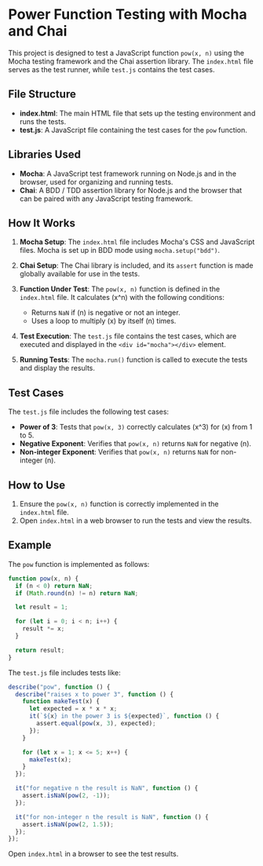 # Power Function Testing with Mocha and Chai

This project is designed to test a JavaScript function `pow(x, n)` using the Mocha testing framework and the Chai assertion library. The `index.html` file serves as the test runner, while `test.js` contains the test cases.

## File Structure

- **index.html**: The main HTML file that sets up the testing environment and runs the tests.
- **test.js**: A JavaScript file containing the test cases for the `pow` function.

## Libraries Used

- **Mocha**: A JavaScript test framework running on Node.js and in the browser, used for organizing and running tests.
- **Chai**: A BDD / TDD assertion library for Node.js and the browser that can be paired with any JavaScript testing framework.

## How It Works

1. **Mocha Setup**: The `index.html` file includes Mocha's CSS and JavaScript files. Mocha is set up in BDD mode using `mocha.setup("bdd")`.

2. **Chai Setup**: The Chai library is included, and its `assert` function is made globally available for use in the tests.

3. **Function Under Test**: The `pow(x, n)` function is defined in the `index.html` file. It calculates \(x^n\) with the following conditions:

   - Returns `NaN` if \(n\) is negative or not an integer.
   - Uses a loop to multiply \(x\) by itself \(n\) times.

4. **Test Execution**: The `test.js` file contains the test cases, which are executed and displayed in the `<div id="mocha"></div>` element.

5. **Running Tests**: The `mocha.run()` function is called to execute the tests and display the results.

## Test Cases

The `test.js` file includes the following test cases:

- **Power of 3**: Tests that `pow(x, 3)` correctly calculates \(x^3\) for \(x\) from 1 to 5.
- **Negative Exponent**: Verifies that `pow(x, n)` returns `NaN` for negative \(n\).
- **Non-integer Exponent**: Verifies that `pow(x, n)` returns `NaN` for non-integer \(n\).

## How to Use

1. Ensure the `pow(x, n)` function is correctly implemented in the `index.html` file.
2. Open `index.html` in a web browser to run the tests and view the results.

## Example

The `pow` function is implemented as follows:

```javascript
function pow(x, n) {
  if (n < 0) return NaN;
  if (Math.round(n) != n) return NaN;

  let result = 1;

  for (let i = 0; i < n; i++) {
    result *= x;
  }

  return result;
}
```

The `test.js` file includes tests like:

```javascript
describe("pow", function () {
  describe("raises x to power 3", function () {
    function makeTest(x) {
      let expected = x * x * x;
      it(`${x} in the power 3 is ${expected}`, function () {
        assert.equal(pow(x, 3), expected);
      });
    }

    for (let x = 1; x <= 5; x++) {
      makeTest(x);
    }
  });

  it("for negative n the result is NaN", function () {
    assert.isNaN(pow(2, -1));
  });

  it("for non-integer n the result is NaN", function () {
    assert.isNaN(pow(2, 1.5));
  });
});
```

Open `index.html` in a browser to see the test results.
